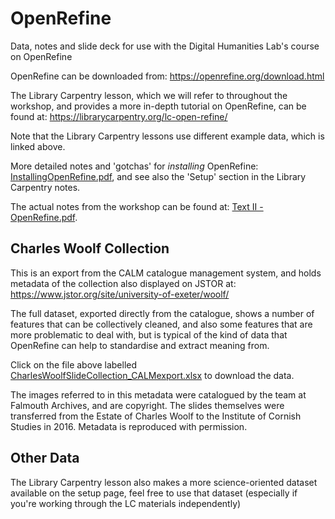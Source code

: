 # OpenRefine
Data, notes and slide deck for use with the Digital Humanities Lab's course on OpenRefine

OpenRefine can be downloaded from: https://openrefine.org/download.html

The Library Carpentry lesson, which we will refer to throughout the workshop, and provides a more in-depth tutorial on OpenRefine, can be found at:
https://librarycarpentry.org/lc-open-refine/

Note that the Library Carpentry lessons use different example data, which is linked above.

More detailed notes and 'gotchas' for *installing* OpenRefine: [InstallingOpenRefine.pdf](https://github.com/ExeterDigitalHumanities/openrefine/blob/main/InstallingOpenRefine.pdf), and see also the 'Setup' section in the Library Carpentry notes.

The actual notes from the workshop can be found at: [Text II - OpenRefine.pdf](https://github.com/ExeterDigitalHumanities/openrefine/blob/main/Text%20II%20-%20OpenRefine.pdf).

## Charles Woolf Collection
This is an export from the CALM catalogue management system, and holds metadata of the collection also displayed on JSTOR at: 
https://www.jstor.org/site/university-of-exeter/woolf/

The full dataset, exported directly from the catalogue, shows a number of features that can be collectively cleaned, and also some features that are more problematic to deal with, but is typical of the kind of data that OpenRefine can help to standardise and extract meaning from.

Click on the file above labelled [CharlesWoolfSlideCollection_CALMexport.xlsx](https://github.com/ExeterDigitalHumanities/openrefine/blob/main/CharlesWoolfSlideCollection_CALMexport.xlsx) to download the data.

The images referred to in this metadata were catalogued by the team at Falmouth Archives, and are copyright. The slides themselves were transferred from the Estate of Charles Woolf to the Institute of Cornish Studies in 2016. Metadata is reproduced with permission.

## Other Data
The Library Carpentry lesson also makes a more science-oriented dataset available on the setup page, feel free to use that dataset (especially if you're working through the LC materials independently) 
